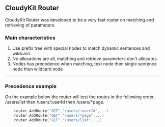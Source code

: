 ## CloudyKit Router

CloudyKit Router was developed to be a very fast router on matching and retrieving of parameters.

### Main characteristics

 1. Use prefix tree with special nodes to match dynamic sentences and wildcard.
 2. No allocations are all, matching and retrieve parameters don't allocates.
 3. Nodes has precedence when matching, text node then single sentence node then wildcard node

***

### Precedence example

On the example below the router will test the routes in the following order, /users/list then /users/:userId then /users/*page.
```go
	router.AddRoute("GET","/users/:userId",...)
	router.AddRoute("GET","/users/*page",...)
	router.AddRoute("GET","/users/list",...)
```